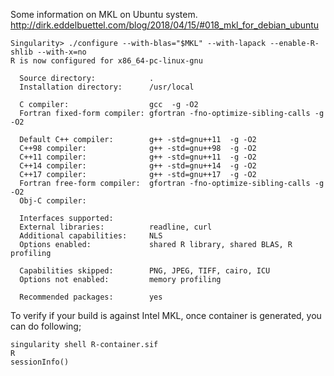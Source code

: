 Some information on MKL on Ubuntu system. http://dirk.eddelbuettel.com/blog/2018/04/15/#018_mkl_for_debian_ubuntu </br>
```
Singularity> ./configure --with-blas="$MKL" --with-lapack --enable-R-shlib --with-x=no
R is now configured for x86_64-pc-linux-gnu

  Source directory:            .
  Installation directory:      /usr/local

  C compiler:                  gcc  -g -O2
  Fortran fixed-form compiler: gfortran -fno-optimize-sibling-calls -g -O2

  Default C++ compiler:        g++ -std=gnu++11  -g -O2
  C++98 compiler:              g++ -std=gnu++98  -g -O2
  C++11 compiler:              g++ -std=gnu++11  -g -O2
  C++14 compiler:              g++ -std=gnu++14  -g -O2
  C++17 compiler:              g++ -std=gnu++17  -g -O2
  Fortran free-form compiler:  gfortran -fno-optimize-sibling-calls -g -O2
  Obj-C compiler:

  Interfaces supported:
  External libraries:          readline, curl
  Additional capabilities:     NLS
  Options enabled:             shared R library, shared BLAS, R profiling

  Capabilities skipped:        PNG, JPEG, TIFF, cairo, ICU
  Options not enabled:         memory profiling

  Recommended packages:        yes
```

To verify if your build is against Intel MKL, once container is generated, you can do following;</br>
```
singularity shell R-container.sif
R
sessionInfo()
```
